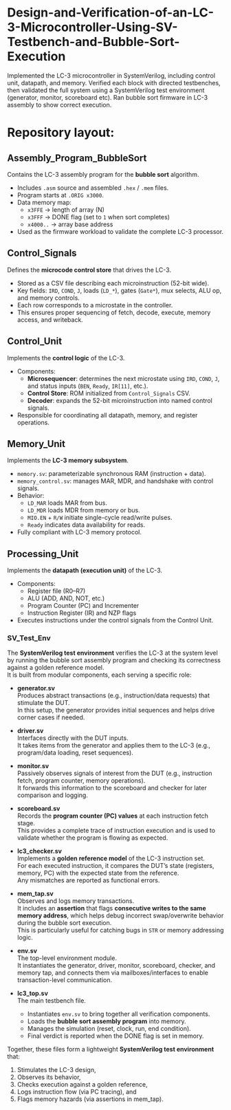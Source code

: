 # Design-and-Verification-of-an-LC-3-Microcontroller-Using-SV-Testbench-and-Bubble-Sort-Execution
Implemented the LC-3 microcontroller in SystemVerilog, including control unit, datapath, and memory. Verified each block with directed testbenches, then validated the full system using a SystemVerilog test environment (generator, monitor, scoreboard etc). Ran bubble sort firmware in LC-3 assembly to show correct execution.

# Repository layout:
## Assembly_Program_BubbleSort
Contains the LC-3 assembly program for the **bubble sort** algorithm.  
- Includes `.asm` source and assembled `.hex` / `.mem` files.  
- Program starts at `.ORIG x3000`.  
- Data memory map:
  - `x3FFE` → length of array (N)  
  - `x3FFF` → DONE flag (set to `1` when sort completes)  
  - `x4000..` → array base address  
- Used as the firmware workload to validate the complete LC-3 processor.

## Control_Signals
Defines the **microcode control store** that drives the LC-3.  
- Stored as a CSV file describing each microinstruction (52-bit wide).  
- Key fields: `IRD`, `COND`, `J`, loads (`LD_*`), gates (`Gate*`), mux selects, ALU op, and memory controls.  
- Each row corresponds to a microstate in the controller.  
- This ensures proper sequencing of fetch, decode, execute, memory access, and writeback.

## Control_Unit
Implements the **control logic** of the LC-3.  
- Components:
  - **Microsequencer**: determines the next microstate using `IRD`, `COND`, `J`, and status inputs (`BEN`, `Ready`, `IR[11]`, etc.).  
  - **Control Store**: ROM initialized from `Control_Signals` CSV.  
  - **Decoder**: expands the 52-bit microinstruction into named control signals.  
- Responsible for coordinating all datapath, memory, and register operations.

## Memory_Unit
Implements the **LC-3 memory subsystem**.  
- `memory.sv`: parameterizable synchronous RAM (instruction + data).  
- `memory_control.sv`: manages MAR, MDR, and handshake with control signals.  
- Behavior:
  - `LD_MAR` loads MAR from bus.  
  - `LD_MDR` loads MDR from memory or bus.  
  - `MIO.EN` + `R/W` initiate single-cycle read/write pulses.  
  - `Ready` indicates data availability for reads.  
- Fully compliant with LC-3 memory protocol.

## Processing_Unit
Implements the **datapath (execution unit)** of the LC-3.  
- Components:
  - Register file (R0–R7)  
  - ALU (ADD, AND, NOT, etc.)  
  - Program Counter (PC) and Incrementer  
  - Instruction Register (IR) and NZP flags  
- Executes instructions under the control signals from the Control Unit.

### SV_Test_Env

The **SystemVerilog test environment** verifies the LC-3 at the system level by running the bubble sort assembly program and checking its correctness against a golden reference model.  
It is built from modular components, each serving a specific role:

- **generator.sv**  
  Produces abstract transactions (e.g., instruction/data requests) that stimulate the DUT.  
  In this setup, the generator provides initial sequences and helps drive corner cases if needed.

- **driver.sv**  
  Interfaces directly with the DUT inputs.  
  It takes items from the generator and applies them to the LC-3 (e.g., program/data loading, reset sequences).

- **monitor.sv**  
  Passively observes signals of interest from the DUT (e.g., instruction fetch, program counter, memory operations).  
  It forwards this information to the scoreboard and checker for later comparison and logging.

- **scoreboard.sv**  
  Records the **program counter (PC) values** at each instruction fetch stage.  
  This provides a complete trace of instruction execution and is used to validate whether the program is flowing as expected.

- **lc3_checker.sv**  
  Implements a **golden reference model** of the LC-3 instruction set.  
  For each executed instruction, it compares the DUT’s state (registers, memory, PC) with the expected state from the reference.  
  Any mismatches are reported as functional errors.

- **mem_tap.sv**  
  Observes and logs memory transactions.  
  It includes an **assertion** that flags **consecutive writes to the same memory address**, which helps debug incorrect swap/overwrite behavior during the bubble sort execution.  
  This is particularly useful for catching bugs in `STR` or memory addressing logic.

- **env.sv**  
  The top-level environment module.  
  It instantiates the generator, driver, monitor, scoreboard, checker, and memory tap, and connects them via mailboxes/interfaces to enable transaction-level communication.

- **lc3_top.sv**  
  The main testbench file.   
  - Instantiates `env.sv` to bring together all verification components.  
  - Loads the **bubble sort assembly program** into memory.  
  - Manages the simulation (reset, clock, run, end condition).  
  - Final verdict is reported when the DONE flag is set in memory.

Together, these files form a lightweight **SystemVerilog test environment** that:  
1. Stimulates the LC-3 design,  
2. Observes its behavior,  
3. Checks execution against a golden reference,  
4. Logs instruction flow (via PC tracing), and  
5. Flags memory hazards (via assertions in mem_tap).  


  

